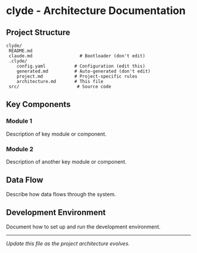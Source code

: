 # clyde - Architecture Documentation

## Project Structure
```
clyde/
 README.md
 claude.md                  # Bootloader (don't edit)
 .clyde/
    config.yaml           # Configuration (edit this)
    generated.md          # Auto-generated (don't edit)
    project.md            # Project-specific rules
    architecture.md       # This file
 src/                      # Source code
```

## Key Components

### Module 1
Description of key module or component.

### Module 2  
Description of another key module or component.

## Data Flow
Describe how data flows through the system.

## Development Environment
Document how to set up and run the development environment.

---
*Update this file as the project architecture evolves.*